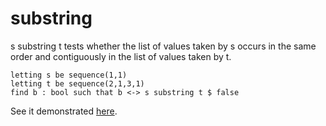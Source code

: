 # substring

s substring t tests whether the list of values taken by s occurs in the same order and contiguously in the list of values taken by t.

```
letting s be sequence(1,1)
letting t be sequence(2,1,3,1)
find b : bool such that b <-> s substring t $ false
```

See it demonstrated [here](https://github.com/conjure-cp/conjure/blob/main/docs/notebooks/Sequence_operators.ipynb).
